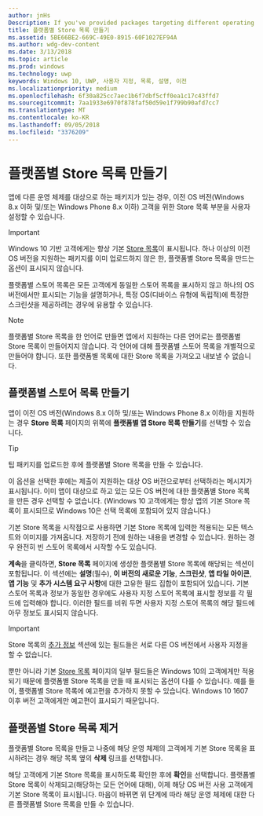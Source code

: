 ```yaml
---
author: jnHs
Description: If you've provided packages targeting different operating systems, you have the option to customize parts of your Store listing for different targeted operating systems.
title: 플랫폼별 Store 목록 만들기
ms.assetid: 5BE66BE2-669C-49E0-8915-60F1027EF94A
ms.author: wdg-dev-content
ms.date: 3/13/2018
ms.topic: article
ms.prod: windows
ms.technology: uwp
keywords: Windows 10, UWP, 사용자 지정, 목록, 설명, 이전
ms.localizationpriority: medium
ms.openlocfilehash: 6f30a825cc7aec1b6f7dbf5cff0ea1c17c43ffd7
ms.sourcegitcommit: 7aa1933e6970f878faf50d59e1f799b90afd7cc7
ms.translationtype: MT
ms.contentlocale: ko-KR
ms.lasthandoff: 09/05/2018
ms.locfileid: "3376209"
---
```

# <a name="create-platform-specific-store-listings"></a>플랫폼별 Store 목록 만들기


앱에 다른 운영 체제를 대상으로 하는 패키지가 있는 경우, 이전 OS 버전(Windows 8.x 이하 및/또는 Windows Phone 8.x 이하) 고객을 위한 Store 목록 부분을 사용자 설정할 수 있습니다. 

> [!IMPORTANT]
> Windows 10 기반 고객에게는 항상 기본 [Store 목록](create-app-store-listings.md)이 표시됩니다. 하나 이상의 이전 OS 버전을 지원하는 패키지를 이미 업로드하지 않은 한, 플랫폼별 Store 목록을 만드는 옵션이 표시되지 않습니다. 

플랫폼별 스토어 목록은 모든 고객에게 동일한 스토어 목록을 표시하지 않고 하나의 OS 버전에서만 표시되는 기능을 설명하거나, 특정 OS(디바이스 유형에 독립적)에 특정한 스크린샷을 제공하려는 경우에 유용할 수 있습니다.

> [!NOTE]
> 플랫폼별 Store 목록을 한 언어로 만들면 앱에서 지원하는 다른 언어로는 플랫폼별 Store 목록이 만들어지지 않습니다. 각 언어에 대해 플랫폼별 스토어 목록을 개별적으로 만들어야 합니다. 또한 플랫폼별 목록에 대한 Store 목록을 가져오고 내보낼 수 없습니다.


## <a name="creating-a-platform-specific-store-listing"></a>플랫폼별 스토어 목록 만들기

앱이 이전 OS 버전(Windows 8.x 이하 및/또는 Windows Phone 8.x 이하)을 지원하는 경우 **Store 목록** 페이지의 위쪽에 **플랫폼별 앱 Store 목록 만들기**를 선택할 수 있습니다. 

> [!TIP]
> 팁 패키지를 업로드한 후에 플랫폼별 Store 목록을 만들 수 있습니다.

이 옵션을 선택한 후에는 제출이 지원하는 대상 OS 버전으로부터 선택하라는 메시지가 표시됩니다. 이미 앱이 대상으로 하고 있는 모든 OS 버전에 대한 플랫폼별 Store 목록을 만든 경우 선택할 수 없습니다. (Windows 10 고객에게는 항상 앱의 기본 Store 목록이 표시되므로 Windows 10은 선택 목록에 포함되어 있지 않습니다.)

기본 Store 목록을 시작점으로 사용하면 기본 Store 목록에 입력한 적용되는 모든 텍스트와 이미지를 가져옵니다. 저장하기 전에 원하는 내용을 변경할 수 있습니다. 원하는 경우 완전히 빈 스토어 목록에서 시작할 수도 있습니다.

**계속**을 클릭하면, **Store 목록** 페이지에 생성한 플랫폼별 Store 목록에 해당되는 섹션이 포함됩니다. 이 섹션에는 **설명**(필수), **이 버전의 새로운 기능**, **스크린샷**, **앱 타일 아이콘**, **앱 기능** 및 **추가 시스템 요구 사항**에 대한 고유한 필드 집합이 포함되어 있습니다. 기본 스토어 목록과 정보가 동일한 경우에도 사용자 지정 스토어 목록에 표시할 정보를 각 필드에 입력해야 합니다. 이러한 필드를 비워 두면 사용자 지정 스토어 목록의 해당 필드에 아무 정보도 표시되지 않습니다.


> [!IMPORTANT]
> Store 목록의 [추가 정보](create-app-store-listings.md#additional-information) 섹션에 있는 필드들은 서로 다른 OS 버전에서 사용자 지정을 할 수 없습니다.
> 
> 뿐만 아니라 기본 [Store 목록](create-app-store-listings.md) 페이지의 일부 필드들은 Windows 10의 고객에게만 적용되기 때문에 플랫폼별 Store 목록을 만들 때 표시되는 옵션이 다를 수 있습니다. 예를 들어, 플랫폼별 Store 목록에 예고편을 추가하지 못할 수 있습니다. Windows 10 1607 이후 버전 고객에게만 예고편이 표시되기 때문입니다. 


## <a name="removing-a-platform-specific-store-listing"></a>플랫폼별 Store 목록 제거

플랫폼별 Store 목록을 만들고 나중에 해당 운영 체제의 고객에게 기본 Store 목록을 표시하려는 경우 해당 목록 옆의 **삭제** 링크를 선택합니다.

해당 고객에게 기본 Store 목록을 표시하도록 확인한 후에 **확인**을 선택합니다. 플랫폼별 Store 목록이 삭제되고(해당하는 모든 언어에 대해), 이제 해당 OS 버전 사용 고객에게 기본 Store 목록이 표시됩니다. 마음이 바뀌면 위 단계에 따라 해당 운영 체제에 대한 다른 플랫폼별 Store 목록을 만들 수 있습니다.

 

 




